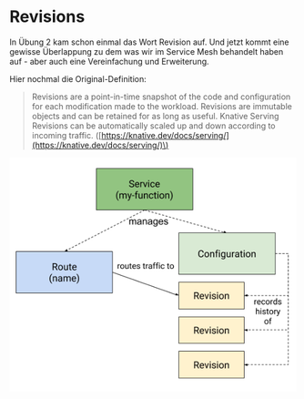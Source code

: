 # Revisions

In Übung 2 kam schon einmal das Wort Revision auf. Und jetzt kommt eine gewisse Überlappung zu dem was wir im Service Mesh behandelt haben auf - aber auch eine Vereinfachung und Erweiterung.

Hier nochmal die Original-Definition:

> Revisions are a point-in-time snapshot of the code and configuration for each modification made to the workload. Revisions are immutable objects and can be retained for as long as useful. Knative Serving Revisions can be automatically scaled up and down according to incoming traffic. \([https://knative.dev/docs/serving/](https://knative.dev/docs/serving/)\)

![](../../../.gitbook/assets/image%20%28141%29.png)

